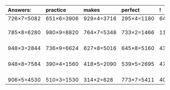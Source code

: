 | Answers: | practice | makes | perfect | ! |
| :--- | :--- | :--- | :--- | :--- |
| 726×7=5082 | 651×6=3906 | 929×4=3716 | 295×4=1180 | 645×7=4515 | 
|   |   |   |   |   | 
|   |   |   |   |   | 
|   |   |   |   |   | 
| 785×8=6280 | 980×9=8820 | 764×7=5348 | 733×2=1466 | 112×4=448 | 
|   |   |   |   |   | 
|   |   |   |   |   | 
|   |   |   |   |   | 
|   |   |   |   |   | 
| 948×3=2844 | 736×9=6624 | 627×8=5016 | 645×8=5160 | 431×6=2586 | 
|   |   |   |   |   | 
|   |   |   |   |   | 
|   |   |   |   |   | 
|   |   |   |   |   | 
| 948×8=7584 | 390×4=1560 | 418×5=2090 | 539×5=2695 | 476×9=4284 | 
|   |   |   |   |   | 
|   |   |   |   |   | 
|   |   |   |   |   | 
|   |   |   |   |   | 
| 906×5=4530 | 510×3=1530 | 314×2=628 | 773×7=5411 | 405×6=2430 | 
